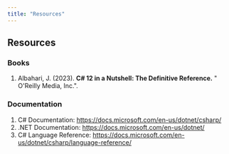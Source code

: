 ```yaml
---
title: "Resources"
---
```


## Resources

### Books

1. Albahari, J. (2023). **C# 12 in a Nutshell: The Definitive Reference.** " O'Reilly Media, Inc.".

### Documentation

1. C# Documentation: <https://docs.microsoft.com/en-us/dotnet/csharp/>
2. .NET Documentation: <https://docs.microsoft.com/en-us/dotnet/>
3. C# Language Reference: <https://docs.microsoft.com/en-us/dotnet/csharp/language-reference/>